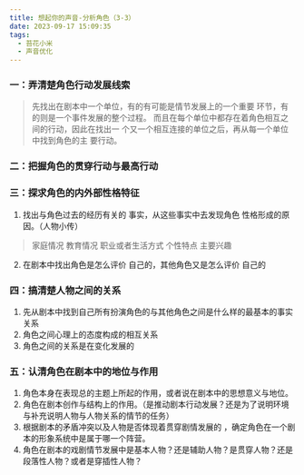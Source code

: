 ```yaml
---
title: 想起你的声音-分析角色（3-3）
date: 2023-09-17 15:09:35
tags:
  - 苔花小米
  - 声音优化
---
```


### 一：弄清楚角色行动发展线索

> 先找出在剧本中一个单位，有的有可能是情节发展上的一个重要
> 环节，有的则是一个事件发展的整个过程。
> 而且在每个单位中都存在着角色相互之间的行动，因此在找出一
> 个又一个相互连接的单位之后，再从每一个单位中找到角色的主
> 要行动。

### 二：把握角色的贯穿行动与最高行动

### 三：探求角色的内外部性格特征

1. 找出与角色过去的经历有关的
事实，从这些事实中去发现角色
性格形成的原因。（人物小传）

> 家庭情况
> 教育情况
> 职业或者生活方式
> 个性特点
> 主要兴趣

2. 在剧本中找出角色是怎么评价
自己的，其他角色又是怎么评价
自己的

### 四：搞清楚人物之间的关系

1. 先从剧本中找到自己所有扮演角色的与其他角色之间是什么样的最基本的事实关系
2. 角色之间心理上的态度构成的相互关系
3. 角色之间的关系是在变化发展的

### 五：认清角色在剧本中的地位与作用

1. 角色本身在表现总的主题上所起的作用，或者说在剧本中的思想意义与地位。
2. 角色在剧本创作与结构上的作用。（是推动剧本行动发展？还是为了说明环境与补充说明人物与人物关系的情节的任务）
3. 根据剧本的矛盾冲突以及人物是否体现着贯穿剧情发展的 ，确定角色在一个剧本的形象系统中是属于哪一个阵营。
4. 角色在剧本的戏剧情节发展中是基本人物？还是辅助人物？是贯穿人物？还是段落性人物？或者是穿插性人物？
